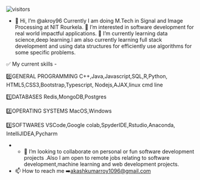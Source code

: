<!-- ${akroy96}.${your.repo.id} -->
![visitors](https://visitor-badge.glitch.me/badge?page_id=page.id)

- 👋 Hi, I’m @akroy96
Currently I am doing M.Tech in Signal and Image Processing at NIT Rourkela.
👀 I’m interested in software development for real world impactful applications.
🌱 I’m currently learning data science,deep learning.I am also currently learning full stack development and using data structures for efficiently use algorithms for some specific problems.

✅ My current skills -

0️⃣GENERAL PROGRAMMING
C++,Java,Javascript,SQL,R,Python,
HTML5,CSS3,Bootstrap,Typescript,
Nodejs,AJAX,linux cmd line

1️⃣DATABASES
Redis,MongoDB,Postgres

2️⃣OPERATING SYSTEMS
MacOS,Windows

3️⃣SOFTWARES
VSCode,Google
colab,SpyderIDE,Rstudio,Anaconda,
IntelliJIDEA,Pycharm

- - 💞️ I’m looking to collaborate on personal or fun software development projects .Also I am open to remote jobs relating to software development,machine learning and web development projects.
- 📫 How to reach me ➡️akashkumarroy1096@gmail.com


